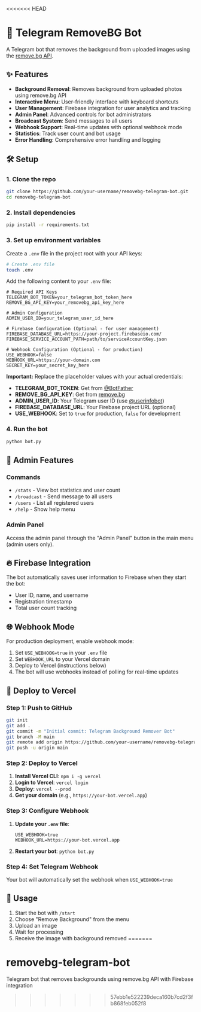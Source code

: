 <<<<<<< HEAD
# 🤖 Telegram RemoveBG Bot

A Telegram bot that removes the background from uploaded images using the [remove.bg API](https://www.remove.bg/api).

## ✨ Features
- **Background Removal**: Removes background from uploaded photos using remove.bg API
- **Interactive Menu**: User-friendly interface with keyboard shortcuts
- **User Management**: Firebase integration for user analytics and tracking
- **Admin Panel**: Advanced controls for bot administrators
- **Broadcast System**: Send messages to all users
- **Webhook Support**: Real-time updates with optional webhook mode
- **Statistics**: Track user count and bot usage
- **Error Handling**: Comprehensive error handling and logging

## 🛠 Setup

### 1. Clone the repo
```bash
git clone https://github.com/your-username/removebg-telegram-bot.git
cd removebg-telegram-bot
```

### 2. Install dependencies
```bash
pip install -r requirements.txt
```

### 3. Set up environment variables
Create a `.env` file in the project root with your API keys:

```bash
# Create .env file
touch .env
```

Add the following content to your `.env` file:
```env
# Required API Keys
TELEGRAM_BOT_TOKEN=your_telegram_bot_token_here
REMOVE_BG_API_KEY=your_removebg_api_key_here

# Admin Configuration
ADMIN_USER_ID=your_telegram_user_id_here

# Firebase Configuration (Optional - for user management)
FIREBASE_DATABASE_URL=https://your-project.firebaseio.com/
FIREBASE_SERVICE_ACCOUNT_PATH=path/to/serviceAccountKey.json

# Webhook Configuration (Optional - for production)
USE_WEBHOOK=false
WEBHOOK_URL=https://your-domain.com
SECRET_KEY=your_secret_key_here
```

**Important:** Replace the placeholder values with your actual credentials:
- **TELEGRAM_BOT_TOKEN**: Get from [@BotFather](https://t.me/botfather)
- **REMOVE_BG_API_KEY**: Get from [remove.bg](https://www.remove.bg/api)
- **ADMIN_USER_ID**: Your Telegram user ID (use [@userinfobot](https://t.me/userinfobot))
- **FIREBASE_DATABASE_URL**: Your Firebase project URL (optional)
- **USE_WEBHOOK**: Set to `true` for production, `false` for development

### 4. Run the bot
```bash
python bot.py
```

## 👑 Admin Features

### Commands
- `/stats` - View bot statistics and user count
- `/broadcast` - Send message to all users
- `/users` - List all registered users
- `/help` - Show help menu

### Admin Panel
Access the admin panel through the "Admin Panel" button in the main menu (admin users only).

## 🔥 Firebase Integration

The bot automatically saves user information to Firebase when they start the bot:
- User ID, name, and username
- Registration timestamp
- Total user count tracking

## 🌐 Webhook Mode

For production deployment, enable webhook mode:
1. Set `USE_WEBHOOK=true` in your `.env` file
2. Set `WEBHOOK_URL` to your Vercel domain
3. Deploy to Vercel (instructions below)
4. The bot will use webhooks instead of polling for real-time updates

## 🚀 **Deploy to Vercel**

### **Step 1: Push to GitHub**
```bash
git init
git add .
git commit -m "Initial commit: Telegram Background Remover Bot"
git branch -M main
git remote add origin https://github.com/your-username/removebg-telegram-bot.git
git push -u origin main
```

### **Step 2: Deploy to Vercel**
1. **Install Vercel CLI**: `npm i -g vercel`
2. **Login to Vercel**: `vercel login`
3. **Deploy**: `vercel --prod`
4. **Get your domain** (e.g., `https://your-bot.vercel.app`)

### **Step 3: Configure Webhook**
1. **Update your `.env` file**:
   ```env
   USE_WEBHOOK=true
   WEBHOOK_URL=https://your-bot.vercel.app
   ```
2. **Restart your bot**: `python bot.py`

### **Step 4: Set Telegram Webhook**
Your bot will automatically set the webhook when `USE_WEBHOOK=true`

## 📱 Usage

1. Start the bot with `/start`
2. Choose "Remove Background" from the menu
3. Upload an image
4. Wait for processing
5. Receive the image with background removed
=======
# removebg-telegram-bot
Telegram bot that removes backgrounds using remove.bg API with Firebase integration
>>>>>>> 57ebb1e522239deca160b7cd2f3fb868feb052f8
